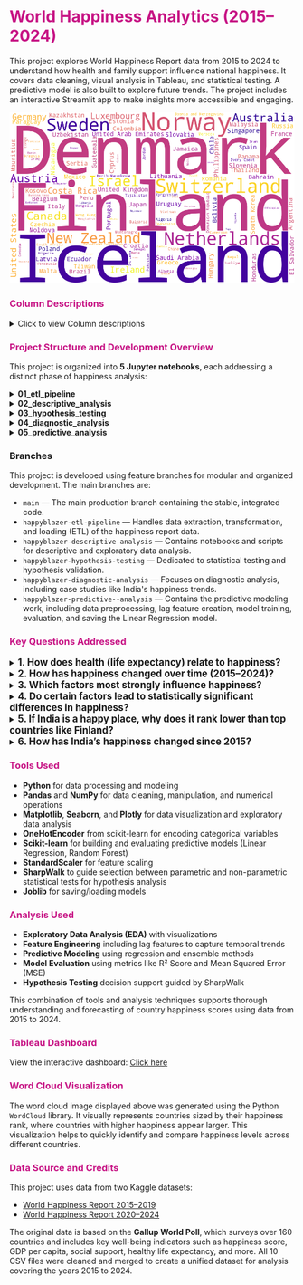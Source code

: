<h1 style="color:#C71585;">World Happiness Analytics (2015–2024)</h1>

This project explores World Happiness Report data from 2015 to 2024 to understand how health and family support influence national happiness. It covers data cleaning, visual analysis in Tableau, and statistical testing. A predictive model is also built to explore future trends. The project includes an interactive Streamlit app to make insights more accessible and engaging.

![Happiness Word Cloud](data/images/happiness_wordcloud.png)

<h3 style="color:#C71585;">Column Descriptions</h3>

<details>
  <summary>Click to view Column descriptions</summary>

| **Column Name**                 | **Explanation**                                                                |
| ------------------------------- | ------------------------------------------------------------------------------ |
| `Country`                       | Name of the country                                                            |
| `Happiness Rank`                | Country’s position in the global happiness ranking for that year               |
| `Happiness Score`               | Overall happiness score based on survey data and contributing factors          |
| `Economy`                       | Contribution of GDP per capita to the happiness score                          |
| `Family`                        | Level of social support and family connections (based on survey responses)     |
| `Healthy life expectancy`       | Expected number of years a person can live in good health, starting from birth |
| `Freedom to make life choices`  | Level of freedom individuals feel in making life decisions                     |
| `Perceptions of corruption`     | Public perception of corruption in government and business                     |
| `Generosity`                    | Willingness to donate to others, based on survey data and donations            |
| `Continent`                     | Continent the country belongs to (added for regional analysis)                 |
| `Year`                          | Year the data was collected (2015–2024)                                        |
| `Happiness Rank (Cleaned Data)` | Adjusted rank after cleaning and standardizing the dataset                     |

</details>

<h3 style="color:#C71585;">Project Structure and Development Overview</h3>

This project is organized into **5 Jupyter notebooks**, each addressing a distinct phase of happiness analysis:

<details>
  <summary><strong>01_etl_pipeline</strong></summary>

This notebook handles the extraction, transformation, and loading (ETL) of happiness report data from 2015 to 2024. It combines and cleans data across 10 years, ensuring consistency and completeness. A final dataset of 131 countries with complete records is created by dropping countries with missing data. Additional feature engineering is performed to prepare the data for further analysis.

</details>

<details>
  <summary><strong>02_descriptive_analysis</strong></summary>

This notebook provides an overview of global happiness trends using descriptive analysis techniques. It includes key visualizations such as scatter plots, area charts, heatmaps, and bar charts. These explore relationships between health, happiness, and other contributing factors. The analysis also highlights differences in happiness patterns across continents and over time.

</details>

<details>
  <summary><strong>03_hypothesis_testing</strong></summary>

This notebook tests specific hypotheses to determine which factors significantly affect happiness. Statistical tests include the Kruskal-Wallis and Mann-Whitney U tests. Variables like family support, life expectancy, generosity, and continent are analyzed. The results provide evidence-based insights into which factors show significant differences in happiness levels.

</details>

<details>
  <summary><strong>04_diagnostic_analysis</strong></summary>

This notebook explores why India ranks lower in happiness compared to top countries. It shows that India scores less in income, health, and social support—key factors linked to happiness. It also tracks how India’s happiness score dropped from 2015 to 2020 and only partly recovered by 2024. These insights help identify what India needs to improve for better well-being.

</details>

<details>
  <summary><strong>05_predictive_analysis</strong></summary>

This notebook builds a model to predict future happiness scores of countries using data from 2015 to 2024. It includes data cleaning, creating lag features to capture past trends, and training models like Linear Regression and Random Forest. The notebook evaluates model performance and saves the Linear Regression model for future use. This helps forecast happiness trends and supports informed decision-making.

</details>

### Branches

This project is developed using feature branches for modular and organized development. The main branches are:

- `main` — The main production branch containing the stable, integrated code.
- `happyblazer-etl-pipeline` — Handles data extraction, transformation, and loading (ETL) of the happiness report data.
- `happyblazer-descriptive-analysis` — Contains notebooks and scripts for descriptive and exploratory data analysis.
- `happyblazer-hypothesis-testing` — Dedicated to statistical testing and hypothesis validation.
- `happyblazer-diagnostic-analysis` — Focuses on diagnostic analysis, including case studies like India's happiness trends.
- `happyblazer-predictive--analysis` — Contains the predictive modeling work, including data preprocessing, lag feature creation, model training, evaluation, and saving the Linear Regression model.

<h3 style="color:#C71585;">Key Questions Addressed</h3>

<details>
<summary><span style="font-weight: bold; font-size: 1.2em;">1. How does health (life expectancy) relate to happiness?</span></summary>
<span style="font-size: 0.95em; font-family: 'Times New Roman', Times, serif;">
There is a strong positive correlation between healthy life expectancy and happiness scores across countries from 2015 to 2024. Countries with higher life expectancy generally report higher happiness levels. European nations tend to show both high life expectancy and happiness, while many African countries fall into the lower ranges. This suggests that improving health outcomes could be an effective way to increase national well-being.
</span>
</details>

<details>
<summary><span style="font-weight: bold; font-size: 1.2em;">2. How has happiness changed over time (2015–2024)?</span></summary>
<span style="font-size: 0.95em; font-family: 'Times New Roman', Times, serif;">
Nordic countries like Finland, Denmark, Norway, and Sweden consistently rank among the happiest globally with stable scores. Their resilience reflects strong social systems and quality of life, even during crises such as the COVID-19 pandemic. Conversely, countries like Afghanistan and many Sub-Saharan African nations remain at the lowest happiness levels. India’s happiness scores fluctuate but generally stay in the lower-middle range, indicating ongoing challenges.
</span>
</details>

<details>
<summary><span style="font-weight: bold; font-size: 1.2em;">3. Which factors most strongly influence happiness?</span></summary>
<span style="font-size: 0.95em; font-family: 'Times New Roman', Times, serif;">
Family and social connections show the strongest positive correlation with happiness at 0.82, highlighting their importance. Economic prosperity (GDP per capita) closely follows with a correlation of 0.81. Healthy life expectancy is also a major contributor with a correlation of 0.79. Perceptions of corruption negatively impact happiness, while generosity has only a weak positive correlation.
</span>
</details>

<details>
<summary><span style="font-weight: bold; font-size: 1.2em;">4. Do certain factors lead to statistically significant differences in happiness?</span></summary>
<span style="font-size: 0.95em; font-family: 'Times New Roman', Times, serif;">
Statistical tests reveal that family support and life expectancy affect happiness levels. These factors show clear differences in average happiness scores between groups. Generosity, despite being positively viewed, does not have a significant statistical impact on happiness. This underscores the key role of social and health factors in well-being.
</span>
</details>

<details>
<summary><span style="font-weight: bold; font-size: 1.2em;">5. If India is a happy place, why does it rank lower than top countries like Finland?</span></summary>
<span style="font-size: 0.95em; font-family: 'Times New Roman', Times, serif;">
India is a happy place in many ways — people often find joy in family, traditions, festivals, and strong community bonds. However, the World Happiness Report measures happiness using factors like income, healthy life expectancy, social support, and perceived freedom. Compared to top-ranked countries such as Finland and Denmark, India scores lower in these areas. In addition, India’s large population combined with deep economic and social inequality affects access to basic services and opportunities, which lowers the average national well-being score. So while many individuals may feel personally happy, the overall ranking reflects broader structural challenges that need to be addressed.
</span>
</details>

<details>
<summary><span style="font-weight: bold; font-size: 1.2em;">6. How has India’s happiness changed since 2015?</span></summary>
<span style="font-size: 0.95em; font-family: 'Times New Roman', Times, serif;">
India’s happiness score declined from 4.5 in 2015 to around 3.5 in 2020, with the sharpest drop during the COVID-19 pandemic. By 2024, it had slightly recovered to about 4.2 but still remains below pre-2018 levels. This downward trend highlights how large-scale socioeconomic challenges, such as inequality, unemployment, and healthcare access, continue to affect the nation’s overall happiness.
</span>
</details>

<h3 style="color:#C71585;">Tools Used</h3>

- **Python** for data processing and modeling
- **Pandas** and **NumPy** for data cleaning, manipulation, and numerical operations
- **Matplotlib**, **Seaborn**, and **Plotly** for data visualization and exploratory data analysis
- **OneHotEncoder** from scikit-learn for encoding categorical variables
- **Scikit-learn** for building and evaluating predictive models (Linear Regression, Random Forest)
- **StandardScaler** for feature scaling
- **SharpWalk** to guide selection between parametric and non-parametric statistical tests for hypothesis analysis
- **Joblib** for saving/loading models

<h3 style="color:#C71585;">Analysis Used</h3>

- **Exploratory Data Analysis (EDA)** with visualizations
- **Feature Engineering** including lag features to capture temporal trends
- **Predictive Modeling** using regression and ensemble methods
- **Model Evaluation** using metrics like R² Score and Mean Squared Error (MSE)
- **Hypothesis Testing** decision support guided by SharpWalk

This combination of tools and analysis techniques supports thorough understanding and forecasting of country happiness scores using data from 2015 to 2024.

<h3 style="color:#C71585;">Tableau Dashboard</h3>

View the interactive dashboard: [Click here](https://public.tableau.com/app/profile/angel.jayakumar/viz/Book2_17521895743850/Whatmakenationshappy)

<h3 style="color:#C71585;">Word Cloud Visualization</h3>

The word cloud image displayed above was generated using the Python `WordCloud` library. It visually represents countries sized by their happiness rank, where countries with higher happiness appear larger. This visualization helps to quickly identify and compare happiness levels across different countries.

<h3 style="color:#C71585;">Data Source and Credits</h3>

This project uses data from two Kaggle datasets:

- [World Happiness Report 2015–2019](https://www.kaggle.com/datasets/unsdsn/world-happiness?select=2019.csv)
- [World Happiness Report 2020–2024](https://www.kaggle.com/datasets/samithsachidanandan/world-happiness-report-2020-2024)

The original data is based on the **Gallup World Poll**, which surveys over 160 countries and includes key well-being indicators such as happiness score, GDP per capita, social support, healthy life expectancy, and more. All 10 CSV files were cleaned and merged to create a unified dataset for analysis covering the years 2015 to 2024.
